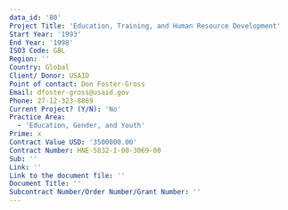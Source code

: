 ```yaml
---
data_id: '80'
Project Title: 'Education, Training, and Human Resource Development'
Start Year: '1993'
End Year: '1998'
ISO3 Code: GBL
Region: ''
Country: Global
Client/ Donor: USAID
Point of contact: Don Foster-Gross
Email: dfoster-gross@usaid.gov
Phone: 27-12-323-8869
Current Project? (Y/N): 'No'
Practice Area:
  - 'Education, Gender, and Youth'
Prime: x
Contract Value USD: '3500000.00'
Contract Number: HNE-5832-I-00-3069-00
Sub: ''
Link: ''
Link to the document file: ''
Document Title: ''
Subcontract Number/Order Number/Grant Number: ''
---
```

